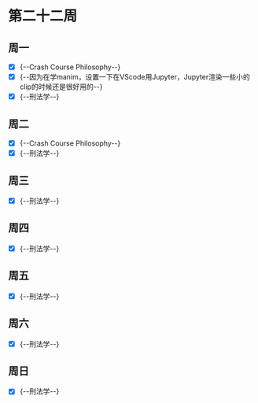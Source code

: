 # 第二十二周
## 周一
- [x] {--Crash Course Philosophy--}
- [x] {--因为在学manim，设置一下在VScode用Jupyter，Jupyter渲染一些小的clip的时候还是很好用的--} 
- [x] {--刑法学--}

## 周二
- [x] {--Crash Course Philosophy--}
- [x] {--刑法学--}

## 周三
- [x] {--刑法学--}

## 周四
- [x] {--刑法学--}
## 周五
- [x] {--刑法学--}
## 周六
- [x] {--刑法学--}
## 周日
- [x] {--刑法学--}